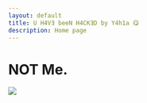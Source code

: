 ```yaml
---
layout: default
title: U H4V∃ beeN H4CK∃D by Y4h1a 😋
description: Home page
---
```

# NOT Me.
![](https://ibb.co/7n82HnR)

